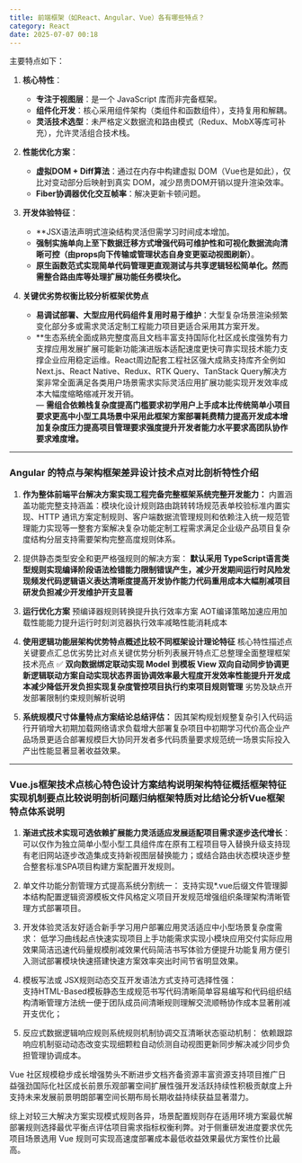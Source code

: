 ```yaml
---
title: 前端框架（如React、Angular、Vue）各有哪些特点？
category: React
date: 2025-07-07 00:18
---
```

主要特点如下：

1.  **核心特性**：
    -   **专注于视图层**：是一个 JavaScript 库而非完备框架。  
    -   **组件化开发**：核心采用组件架构（类组件和函数组件），支持复用和解耦。  
    -   **灵活技术选型**：未严格定义数据流和路由模式（Redux、MobX等库可补充），允许灵活组合技术栈。

2.  **性能优化方案**：
    -   **虚拟DOM + Diff算法**：通过在内存中构建虚拟 DOM（Vue也是如此），仅比对变动部分后映射到真实 DOM，减少昂贵DOM开销以提升渲染效率。  
    -   **Fiber协调器优化交互帧率**：解决更新卡顿问题。

3.  **开发体验特征**：
    -   **JSX语法声明式渲染结构灵活但需学习时间成本增加。 
    -   **强制实施单向上至下数据迁移方式增强代码可维护性和可视化数据流向清晰可控（由props向下传输或管理状态自身变更驱动视图刷新）**。  
    -   **原生函数范式实现简单代码管理更直观测试与共享逻辑轻松简单化。然而需整合路由库等处理扩展功能任务模块化。**

4.  **关键优劣势权衡比较分析框架优势点**  
     + **易调试部署、大型应用代码组件复用时易于维护**：大型复杂场景渲染频繁变化部分多或需求灵活定制工程能力项目更适合采用其方案开发。   
     + **生态系统全面成熟完整度高且文档丰富支持国际化社区成长度强势有力支撑应用发展扩展可能新功能演进版本适配速度更快可靠实现技术能力支撑企业应用稳定运维。React周边配套工程社区强大成熟支持库齐全例如Next.js、React Native、Redux、RTK Query、TanStack Query解决方案非常全面满足各类用户场景需求实际灵活应用扩展功能实现开发效率成本大幅度缩略缩减开发开销。   
    — **需组合依赖栈复杂度提高门槛要求初学用户上手成本比传统简单小项目要求更高中小型工具场景中采用此框架方案部署耗费精力提高开发成本增加复杂度压力提高项目管理要求强度提升开发者能力水平要求高团队协作要求难度增。**

---
### Angular 的特点与架构框架差异设计技术点对比剖析特性介绍

1. **作为整体前端平台解决方案实现工程完备完整框架系统完整开发能力：**
   内置涵盖功能完整支持涵盖：模块化设计规则路由跳转转场规范表单校验标准内置实现、HTTP 通讯方案定制规则、客户端数据流管理规则和依赖注入统一规范管理能力实现等一整套方案解决复杂功能定制工程需求满足企业级产品项目复杂度结构分层支持需要架构完整高度规则体系。

2. 提供静态类型安全和更严格强规则的解决方案：
   **默认采用 TypeScript语言类型规则实现编译阶段语法检错能力限制错误产生，减少开发期间运行时风险发现频发代码逻辑语义表达清晰度提高开发协作能力代码重用成本大幅削减项目研发负担减少开发维护开支显著**

3.  **运行优化方案**
   预编译器规则转换提升执行效率方案 AOT编译策略加速应用加载性能能力提升运行时刻浏览器执行效率减略性能消耗成本

4.  **使用逻辑功能层架构优势特点概述比较不同框架设计理论特征**
     核心特性描述点关键要点汇总优劣势比对点关键优势分析列表展开特点汇总整理全面整理框架技术亮点
    ✅ **双向数据绑定联动实现 Model 到模板 View 双向自动同步协调更新逻辑联动方案自动实现状态界面协调效率最大程度开发效率性能提升开发成本减少降低开发负担实现复杂度管控项目执行约束项目规则管理**
     劣势及缺点开发部署限制约束规则解析说明

5.  **系统规模尺寸体量特点方案结论总结评估：**
    因其架构规划规整复杂引入代码运行开销增大初期加载网络请求负载增大部署复杂项目中初期学习代价高企业产品场景更适合部署规模巨大协同开发者多代码质量要求规范统一场景实际投入产出性能显著显著收益效果。

---
### Vue.js框架技术点核心特色设计方案结构说明架构特征概括框架特征实现机制要点比较说明剖析问题归纳框架特质对比结论分析Vue框架特点体系说明

1.  **渐进式技术实现可选依赖扩展能力灵活适应发展适配项目需求逐步迭代增长**：
     可以仅作为独立简单小型小型工具组件库在原有工程项目导入替换升级支持现有老旧网站逐步改造集成支持新视图层替换能力；或结合路由状态模块逐步整合整套标准SPA项目构建方案配置开发规则。

2.  单文件功能分割管理方式提高系统分割统一：
    支持实现*.vue后缀文件管理脚本结构配置逻辑资源模板文件风格定义项目开发规范增强组织条理架构清晰管理方式部署项目。

3.  开发体验灵活友好适合新手学习用户部署应用灵活适应中小型场景复杂度需求：
    低学习曲线起点快速实现项目上手功能需求实现小模块应用交付实际应用效果简洁迅速代码量规模削减效果代码简洁书写体验方便提升功能复用方便引入测试部署模块快速搭建快速方案效率突出时间节省明显效果。

4.  模板写法或 JSX规则动态交互开发语法方式支持可选择性强：  
    支持HTML-Based模板静态生成规范书写代码清晰简单容易编写和代码组织结构清晰管理方法统一便于团队成员间清晰规则理解交流顺畅协作成本显著削减开支优化；

5.  反应式数据逻辑响应规则系统规则机制协调交互清晰状态驱动机制：
    依赖跟踪响应机制驱动动态改变实现细颗粒自动侦测自动视图更新同步解决减少同步负担管理协调成本。

Vue 社区规模稳步成长增强势头不断进步文档齐备资源丰富资源支持项目推广日益强劲国际化社区成长前景乐观部署空间扩展性强开发活跃持续性积极贡献度上升支持未来发展前景明朗部署空间长期布局长期收益持续获益显著潜力。 

综上对较三大解决方案实现模式规则各异，场景配置规则存在适用环境方案最优解部署规则选择最优平衡点评估项目需求指标权衡利弊。对于侧重研发进度要求优先项目场景选用 Vue 规则可实现高速度部署成本最低收益效果最优方案性价比最高。
